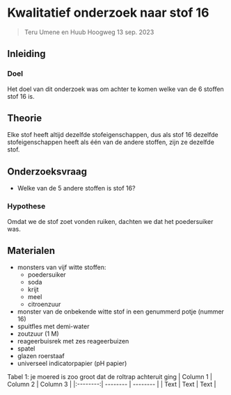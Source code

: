 # Kwalitatief onderzoek naar stof 16

> Teru Umene en Huub Hoogweg
> 13 sep. 2023

## Inleiding

### Doel
Het doel van dit onderzoek was om achter te komen welke van de 6 stoffen stof 16 is.

## Theorie
Elke stof heeft altijd dezelfde stofeigenschappen, dus als stof 16 dezelfde stofeigenschappen heeft als één van de andere stoffen, zijn ze dezelfde stof.

## Onderzoeksvraag
 - Welke van de 5 andere stoffen is stof 16?

### Hypothese
Omdat we de stof zoet vonden ruiken, dachten we dat het poedersuiker was.

## Materialen

- monsters van vijf witte stoffen: 
  - poedersuiker
  - soda
  - krijt
  - meel
  - citroenzuur
- monster van de onbekende witte stof in een genummerd potje (nummer 16)
- spuitfles met demi-water
- zoutzuur (1 M)
- reageerbuisrek met zes reageerbuizen
- spatel
- glazen roerstaaf
- universeel indicatorpapier (pH papier)


Tabel 1: je moered is zoo groot dat de roltrap achteruit ging
| Column 1 | Column 2 | Column 3 |
|:--------:| -------- | -------- |
|   Text   | Text     | Text     |
